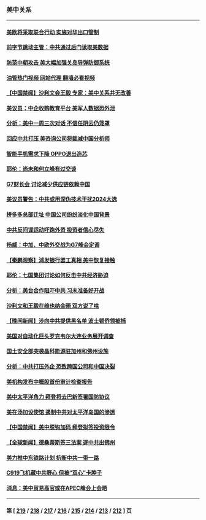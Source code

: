 ### 美中关系
---
#### [美欧将采取联合行动 实施对华出口管制](../../pages/nf1412576/n13995866.md?05150045) 
#### [前字节跳动主管：中共通过后门读取美数据](../../pages/nf1412576/n13995390.md?05150045) 
#### [防范中朝攻击 美大幅加强关岛导弹防御系统](../../pages/nf1412576/n13995552.md?05150045) 
#### [油管热门视频 网站代理 翻墙必看视频](http://138.2.39.72:81/youtube.html?epic-marker?05150045)
#### [【中国禁闻】沙利文会王毅 专家：美中关系并无改善](../../pages/nf1412576/n13995093.md?05150045) 
#### [美议员：中企收购教育平台 美军人数据恐外泄](../../pages/nf1412576/n13995335.md?05150045) 
#### [分析：美中一周三次对话 不信任阴云仍笼罩](../../pages/nf1412576/n13995004.md?05150045) 
#### [回应中共打压 美咨询公司将裁减中国分析师](../../pages/nf1412576/n13995086.md?05150045) 
#### [智能手机需求下降 OPPO退出造芯](../../pages/nf1412576/n13994948.md?05150045) 
#### [耶伦：尚未和何立峰有过交谈](../../pages/nf1412576/n13994845.md?05150045) 
#### [G7财长会 讨论减少供应链依赖中国](../../pages/nf1412576/n13994903.md?05150045) 
#### [美议员警告：中共或用深伪技术干扰2024大选](../../pages/nf1412576/n13994724.md?05150045) 
#### [拼多多总部迁址 中国公司纷纷淡化中国背景](../../pages/nf1412576/n13994366.md?05150045) 
#### [中共反间谍运动吓跑外资 投资者信心尽失](../../pages/nf1412576/n13994515.md?05150045) 
#### [杨威：中加、中欧外交战为G7峰会定调](../../pages/nf1412576/n13994413.md?05150045) 
#### [【秦鹏观察】浦发银行罢工真相 美中恢复接触](../../pages/nf1412576/n13994319.md?05150045) 
#### [耶伦：七国集团讨论如何反击中共经济胁迫](../../pages/nf1412576/n13994141.md?05150045) 
#### [分析：美台合作阻吓中共 习未准备好开战](../../pages/nf1412576/n13989226.md?05150045) 
#### [沙利文和王毅在维也纳会晤 双方说了啥](../../pages/nf1412576/n13994118.md?05150045) 
#### [【晚间新闻】涉向中共提供黑名单 波士顿侨领被捕](../../pages/nf1412576/n13993670.md?05150045) 
#### [美国对自动化巨头罗克韦尔大连业务展开调查](../../pages/nf1412576/n13993295.md?05150045) 
#### [国土安全部突袭晶科能源驻加州和佛州设施](../../pages/nf1412576/n13993270.md?05150045) 
#### [分析：中共打压外企 恐致跨国公司和中国决裂](../../pages/nf1412576/n13993252.md?05150045) 
#### [美机构发布中概股首份审计检查报告](../../pages/nf1412576/n13993266.md?05150045) 
#### [美中太平洋角力 拜登将去巴新签署国防协议](../../pages/nf1412576/n13993088.md?05150045) 
#### [美在汤加设使馆 遏制中共对太平洋岛国的渗透](../../pages/nf1412576/n13993012.md?05150045) 
#### [【中国禁闻】美中脱钩加码 拜登拟签投资限令](../../pages/nf1412576/n13992461.md?05150045) 
#### [【全球新闻】德桑蒂斯签三法案 逐中共出佛州](../../pages/nf1412576/n13992919.md?05150045) 
#### [美力推中东铁路计划 抗衡中共一带一路](../../pages/nf1412576/n13992820.md?05150045) 
#### [C919飞机藏中共野心 但被“双心”卡脖子](../../pages/nf1412576/n13991824.md?05150045) 
#### [消息：美中贸易高官或在APEC峰会上会晤](../../pages/nf1412576/n13992700.md?05150045) 

---
#### 第 [ [219](./219.md?05150045) / [218](./218.md?05150045) / [217](./217.md?05150045) / [216](./216.md?05150045) / [215](./215.md?05150045) / [214](./214.md?05150045) / [213](./213.md?05150045) / [212](./212.md?05150045) ] 页

